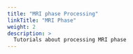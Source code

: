 ```yaml
---
title: "MRI phase Processing"
linkTitle: "MRI Phase"
weight: 2
description: >
  Tutorials about processing MRI phase
---
```



